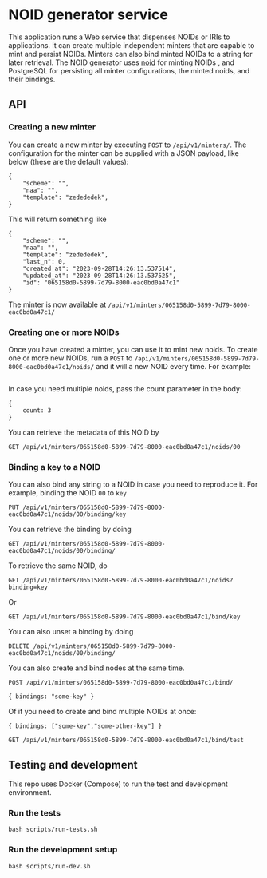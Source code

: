 # NOID generator service

This application runs a Web service that dispenses NOIDs or IRIs to applications.
It can create multiple independent minters that are capable to mint and persist NOIDs. Minters can also bind minted NOIDs to a string for later retrieval. 
The NOID generator uses [noid](https://pypi.org/project/noid/) for minting NOIDs , and PostgreSQL for persisting all minter configurations, the minted noids, and their bindings.

## API

### Creating a new minter

You can create a new minter by executing `POST` to `/api/v1/minters/`. 
The configuration for the minter can be supplied with a JSON payload, like below (these are the default values):
```
{
    "scheme": "",
    "naa": "",
    "template": "zedededek",
}
```

This will return something like 

```
{
    "scheme": "",
    "naa": "",
    "template": "zedededek",
    "last_n": 0,
    "created_at": "2023-09-28T14:26:13.537514",
    "updated_at": "2023-09-28T14:26:13.537525",
    "id": "065158d0-5899-7d79-8000-eac0bd0a47c1"
}
```

The minter is now available at `/api/v1/minters/065158d0-5899-7d79-8000-eac0bd0a47c1/`

### Creating one or more NOIDs

Once you have created a minter, you can use it to mint new noids. 
To create one or more new NOIDs, run a `POST` to `/api/v1/minters/065158d0-5899-7d79-8000-eac0bd0a47c1/noids/` and it will a new NOID every time.
For example:
```

```

In case you need multiple noids, pass the count parameter in the body:

```
{
    count: 3
}
```

You can retrieve the metadata of this NOID by

```
GET /api/v1/minters/065158d0-5899-7d79-8000-eac0bd0a47c1/noids/00
```

### Binding a key to a NOID

You can also bind any string to a NOID in case you need to reproduce it.
For example, binding the NOID `00` to `key`
```
PUT /api/v1/minters/065158d0-5899-7d79-8000-eac0bd0a47c1/noids/00/binding/key
```
You can retrieve the binding by doing

```
GET /api/v1/minters/065158d0-5899-7d79-8000-eac0bd0a47c1/noids/00/binding/
```

To retrieve the same NOID, do

```
GET /api/v1/minters/065158d0-5899-7d79-8000-eac0bd0a47c1/noids?binding=key
```

Or

```
GET /api/v1/minters/065158d0-5899-7d79-8000-eac0bd0a47c1/bind/key
```

You can also unset a binding by doing

```
DELETE /api/v1/minters/065158d0-5899-7d79-8000-eac0bd0a47c1/noids/00/binding/
```



You can also create and bind nodes at the same time. 

```
POST /api/v1/minters/065158d0-5899-7d79-8000-eac0bd0a47c1/bind/
```

```
{ bindings: "some-key" }
```

Of if you need to create and bind multiple NOIDs at once:
```
{ bindings: ["some-key","some-other-key"] }
```


```
GET /api/v1/minters/065158d0-5899-7d79-8000-eac0bd0a47c1/bind/test
```


## Testing and development

This repo uses Docker (Compose) to run the test and development environment. 

### Run the tests

```
bash scripts/run-tests.sh
```

### Run the development setup

```
bash scripts/run-dev.sh
```
